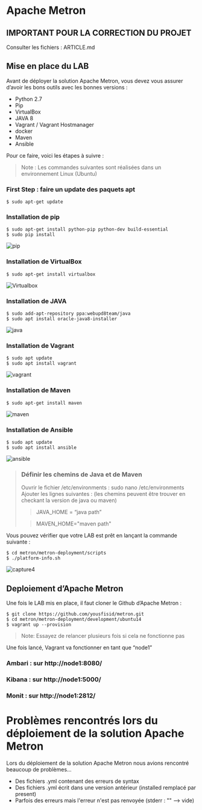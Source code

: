 # Apache Metron 

## IMPORTANT POUR LA CORRECTION DU PROJET 

Consulter les fichiers : ARTICLE.md

## Mise en place du LAB

Avant de déployer la solution Apache Metron, vous devez vous assurer d’avoir les bons outils avec les bonnes versions :

* Python 2.7
* Pip 
* VirtualBox
* JAVA 8
* Vagrant / Vagrant Hostmanager
* docker
* Maven 
* Ansible

Pour ce faire, voici les étapes à suivre :

> Note : Les commandes suivantes sont réalisées dans un environnement Linux (Ubuntu)

### First Step : faire un update des paquets apt
```
$ sudo apt-get update
```


### Installation de pip 
```
$ sudo apt-get install python-pip python-dev build-essential
$ sudo pip install 
```
![pip](https://user-images.githubusercontent.com/44205421/103375062-736fd680-4ad9-11eb-94e4-9cffe4e2e56e.png)

### Installation de VirtualBox

```
$ sudo apt-get install virtualbox
```
![Virtualbox](https://user-images.githubusercontent.com/44205421/103375173-c5186100-4ad9-11eb-9364-85dafa1c60b9.png)

### Installation de JAVA

```
$ sudo add-apt-repository ppa:webupd8team/java
$ sudo apt install oracle-java8-installer
```
![java](https://user-images.githubusercontent.com/44205421/103375165-c053ad00-4ad9-11eb-8a64-ae32ff3fb31a.png)

### Installation de Vagrant 

```
$ sudo apt update
$ sudo apt install vagrant
```
![vagrant](https://user-images.githubusercontent.com/44205421/103375119-9c906700-4ad9-11eb-91a4-81f0c4204e2c.png)

### Installation de Maven

```
$ sudo apt-get install maven
```
![maven](https://user-images.githubusercontent.com/44205421/103375158-bcc02600-4ad9-11eb-80b5-5531e41d95a1.png)

### Installation de Ansible 

```
$ sudo apt update
$ sudo apt install ansible
```
![ansible](https://user-images.githubusercontent.com/44205421/103375170-c2b60700-4ad9-11eb-8166-8aa13f34e0b8.png)

>  ### Définir les chemins de Java et de Maven 
> 
> Ouvrir le fichier /etc/environments : sudo nano /etc/environments
> Ajouter les lignes suivantes : (les chemins peuvent être trouver en checkant la version de java ou maven)
>
>> JAVA_HOME = “java path”
>
>> MAVEN_HOME="maven path"

Vous pouvez vérifier que votre LAB est prêt en lançant la commande suivante :  
```
$ cd metron/metron-deployment/scripts
$ ./platform-info.sh
```
![capture4](https://user-images.githubusercontent.com/44205421/103375677-17a64d00-4adb-11eb-845b-e9290ace6db5.png)

## Deploiement d’Apache Metron
Une fois le LAB mis en place, il faut cloner le Github d’Apache Metron :
 
```
$ git clone https://github.com/yousfisid/metron.git
$ cd metron/metron-deployment/development/ubuntu14
$ vagrant up --provision
```

> Note: Essayez de relancer plusieurs fois si cela ne fonctionne pas 

Une fois lancé, Vagrant va fonctionner en tant que “node1”


### Ambari : sur http://node1:8080/

### Kibana : sur http://node1:5000/

### Monit : sur  http://node1:2812/ 



# Problèmes rencontrés lors du déploiement de la solution Apache Metron

Lors du déploiement de la solution Apache Metron nous avions rencontré beaucoup de problèmes…

* Des fichiers .yml contenant des erreurs de syntax
* Des fichiers .yml écrit dans une version antérieur (installed remplacé par present) 
* Parfois des erreurs mais l'erreur n'est pas renvoyée (stderr : "" --> vide)

